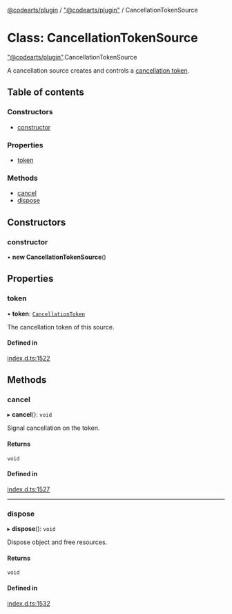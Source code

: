 [@codearts/plugin](../README.md) / ["@codearts/plugin"](../modules/_codearts_plugin_.md) / CancellationTokenSource

# Class: CancellationTokenSource

["@codearts/plugin"](../modules/_codearts_plugin_.md).CancellationTokenSource

A cancellation source creates and controls a [cancellation token](../interfaces/codearts_plugin_.CancellationToken.md).

## Table of contents

### Constructors

- [constructor](codearts_plugin_.CancellationTokenSource.md#constructor)

### Properties

- [token](codearts_plugin_.CancellationTokenSource.md#token)

### Methods

- [cancel](codearts_plugin_.CancellationTokenSource.md#cancel)
- [dispose](codearts_plugin_.CancellationTokenSource.md#dispose)

## Constructors

### constructor

• **new CancellationTokenSource**()

## Properties

### token

• **token**: [`CancellationToken`](../interfaces/codearts_plugin_.CancellationToken.md)

The cancellation token of this source.

#### Defined in

[index.d.ts:1522](https://github.com/xyz-fish/cloudide-plugin-api/blob/9927cd6/index.d.ts#L1522)

## Methods

### cancel

▸ **cancel**(): `void`

Signal cancellation on the token.

#### Returns

`void`

#### Defined in

[index.d.ts:1527](https://github.com/xyz-fish/cloudide-plugin-api/blob/9927cd6/index.d.ts#L1527)

___

### dispose

▸ **dispose**(): `void`

Dispose object and free resources.

#### Returns

`void`

#### Defined in

[index.d.ts:1532](https://github.com/xyz-fish/cloudide-plugin-api/blob/9927cd6/index.d.ts#L1532)
